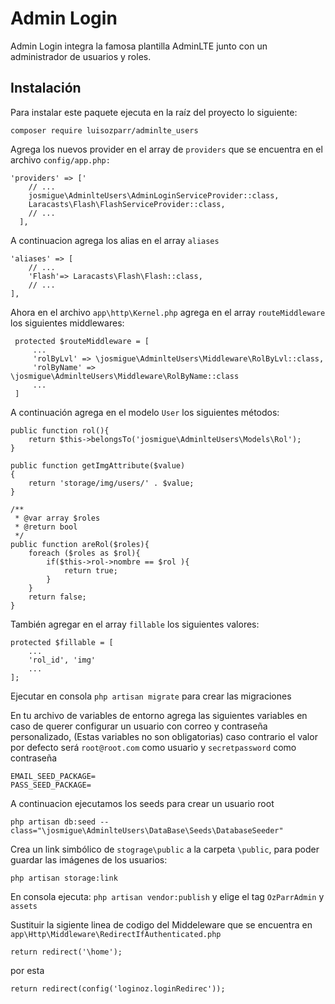 Admin Login
==========
Admin Login integra la famosa plantilla AdminLTE junto con un administrador de usuarios y roles.

Instalación
--------------------
Para instalar este paquete ejecuta en la raíz del proyecto lo siguiente:

```
composer require luisozparr/adminlte_users
```

Agrega los nuevos provider en el array de ```providers``` que se encuentra en el archivo ```config/app.php:```

```
'providers' => ['
    // ...
    josmigue\AdminlteUsers\AdminLoginServiceProvider::class,
    Laracasts\Flash\FlashServiceProvider::class,
    // ...
  ],
```
A continuacion agrega los alias en el array ```aliases```
```
'aliases' => [
    // ...
    'Flash'=> Laracasts\Flash\Flash::class,
    // ...
],
```

Ahora en el archivo ```app\http\Kernel.php``` agrega en el array ```routeMiddleware``` los siguientes middlewares:
```
 protected $routeMiddleware = [
     ...
     'rolByLvl' => \josmigue\AdminlteUsers\Middleware\RolByLvl::class,
     'rolByName' => \josmigue\AdminlteUsers\Middleware\RolByName::class
     ...
 ]

```

A continuación agrega en el modelo ```User``` los siguientes métodos:

```
public function rol(){
    return $this->belongsTo('josmigue\AdminlteUsers\Models\Rol');
}

public function getImgAttribute($value)
{
    return 'storage/img/users/' . $value;
}

/**
 * @var array $roles
 * @return bool
 */
public function areRol($roles){
    foreach ($roles as $rol){
        if($this->rol->nombre == $rol ){
            return true;
        }
    }
    return false;
}
``` 
También agregar en el array ```fillable``` los siguientes valores:
```
protected $fillable = [
    ...
    'rol_id', 'img'
    ...
];
```

Ejecutar en consola ```php artisan migrate``` para crear las migraciones

En tu archivo de variables de entorno agrega las siguientes variables en caso de querer configurar un usuario con correo y contraseña personalizado, (Estas variables no son obligatorias) caso contrario el valor por defecto será ```root@root.com``` como usuario y ```secretpassword``` como contraseña 


    EMAIL_SEED_PACKAGE=
    PASS_SEED_PACKAGE=

A continuacion ejecutamos los seeds para crear un usuario root 

```
php artisan db:seed --class="\josmigue\AdminlteUsers\DataBase\Seeds\DatabaseSeeder"
```

Crea un link simbólico de ```stograge\public``` a la carpeta ```\public```, para poder guardar las imágenes de los usuarios:

```
php artisan storage:link
```

En consola ejecuta: ```php artisan vendor:publish``` y elige el tag ```OzParrAdmin``` y ```assets```

Sustituir la sigiente linea de codigo del Middeleware que se encuentra en ```app\Http\Middleware\RedirectIfAuthenticated.php```

    return redirect('\home');

por esta

    return redirect(config('loginoz.loginRedirec'));

